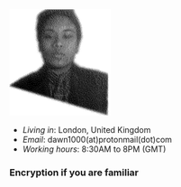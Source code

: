 <img src=".pix/mee1.webp" style="width: 180px; height: auto;">

- *Living in*: London, United Kingdom
- *Email*: dawn1000(at)protonmail(dot)com
- *Working hours*: 8:30AM to 8PM (GMT)

### Encryption if you are familiar
